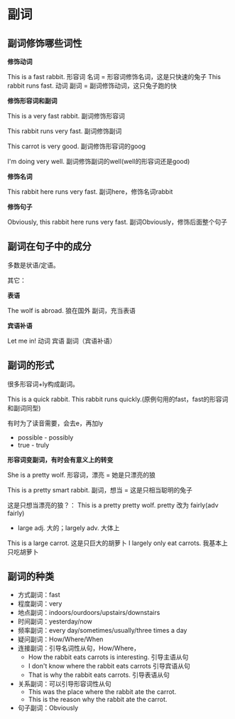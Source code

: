 # 副词

## 副词修饰哪些词性

**修饰动词**

This is a fast  rabbit.
          形容词 名词 = 形容词修饰名词，这是只快速的兔子
This rabbit runs fast.
            动词  副词  = 副词修饰动词，这只兔子跑的快

**修饰形容词和副词**

This is a very fast rabbit.
          副词修饰形容词
          
This rabbit runs very fast.
                 副词修饰副词

This carrot is very good.
               副词修饰形容词的goog

I'm doing very well.
          副词修饰副词的well(well的形容词还是good)

**修饰名词**

This rabbit here runs very fast.
            副词here，修饰名词rabbit

**修饰句子**

Obviously, this rabbit here runs very fast.
副词Obviously，修饰后面整个句子


## 副词在句子中的成分

多数是状语/定语。

其它：

**表语**

The wolf is abroad. 狼在国外
            副词，充当表语

**宾语补语**

Let  me  in!
动词 宾语  副词（宾语补语）

## 副词的形式

很多形容词+ly构成副词。

This is a quick rabbit.
This rabbit runs quickly.(原例句用的fast，fast的形容词和副词同型)

有时为了读音需要，会去e，再加ly
- possible - possibly
- true - truly

**形容词变副词，有时会有意义上的转变**

She is a pretty wolf.
         形容词，漂亮 = 她是只漂亮的狼

This is a pretty smart rabbit.
          副词，想当 = 这是只相当聪明的兔子

这是只想当漂亮的狼？：
This is a pretty pretty wolf.
          pretty 改为 fairly(adv fairly)

- large adj. 大的；largely adv. 大体上

This is a large carrot. 这是只巨大的胡萝卜
I largely only eat carrots. 我基本上只吃胡萝卜

## 副词的种类

- 方式副词：fast
- 程度副词：very
- 地点副词：indoors/ourdoors/upstairs/downstairs
- 时间副词：yesterday/now
- 频率副词：every day/sometimes/usually/three times a day
- 疑问副词：How/Where/When
- 连接副词：引导名词性从句，How/Where，
    - How the rabbit eats carrots is interesting.
      引导主语从句
    - I don't know where the rabbit eats carrots
                   引导宾语从句
    - That is why the rabbit eats carrots.
             引导表语从句
- 关系副词：可以引导形容词性从句
    - This was the place where the rabbit ate the carrot.
    - This is the reason why the rabbit ate the carrot.
- 句子副词：Obviously
